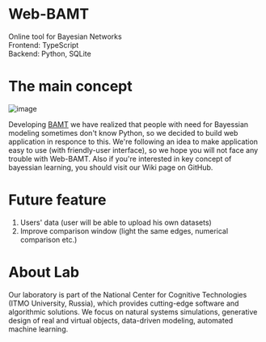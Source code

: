 # Web-BAMT
Online tool for Bayesian Networks <br>
Frontend: TypeScript <br>
Backend: Python, SQLite <br>

# The main concept
![image](https://user-images.githubusercontent.com/68499591/188464726-4a1150ee-6c7a-4a20-aee6-286a0c16d597.png)

Developing [BAMT](https://github.com/ITMO-NSS-team/BAMT) we have realized that people with need for Bayessian modeling sometimes don't know Python, so we 
decided to build web application in responce to this. We're following an idea to make application easy to use (with friendly-user interface), so we hope you will not face 
any trouble with Web-BAMT. Also if you're interested in key concept of bayessian learning, you should visit our Wiki page on GitHub.

# Future feature
1. Users' data (user will be able to upload his own datasets)
2. Improve comparison window (light the same edges, numerical comparison etc.)

# About Lab
Our laboratory is part of the National Center for Cognitive Technologies (ITMO University, Russia), which provides cutting-edge software and algorithmic solutions. 
We focus on natural systems simulations, generative design of real and virtual objects, data-driven modeling, automated machine learning.
